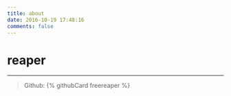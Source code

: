 ```yaml
---
title: about
date: 2016-10-19 17:48:16
comments: false
---
```


# reaper
-----


<blockquote class="blockquote-center">Github: {% githubCard freereaper %} </blockquote>

